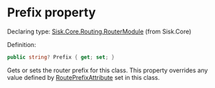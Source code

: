 <!--

Copyrights 2023 Sisk Framework - CypherPotato
Published under MIT license

!!! DO NOT EDIT THIS FILE !!!
This file was generated by a tool in the Sisk package. To edit the information in this documentation,
edit the XML documentation present in the Sisk source code.

-->


# Prefix property

Declaring type: [Sisk.Core.Routing.RouterModule](/read?q=/contents/spec/Sisk.Core.Routing.RouterModule.md) (from Sisk.Core)


Definition:

```cs
public string? Prefix { get; set; }
```

Gets or sets the router prefix for this class. This property overrides any value defined by <a href="/read?q=/contents/spec/Sisk.Core.Routing.RoutePrefixAttribute.md">RoutePrefixAttribute</a> set in this class.

